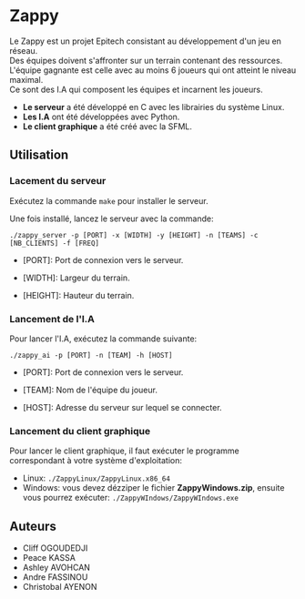# Zappy

Le Zappy est un projet Epitech consistant au développement d'un jeu en réseau.  
Des équipes doivent s'affronter sur un terrain contenant des ressources.
L'équipe gagnante est celle avec au moins 6 joueurs qui ont atteint le niveau maximal.  
Ce sont des I.A qui composent les équipes et incarnent les joueurs.

* **Le serveur** a été développé en C avec les librairies du système Linux.  
* **Les I.A** ont été développées avec Python.  
* **Le client graphique** a été créé avec la SFML.

## Utilisation

### Lacement du serveur

Exécutez la commande ```make``` pour installer le serveur.

Une fois installé, lancez le serveur avec la commande:

```
./zappy_server -p [PORT] -x [WIDTH] -y [HEIGHT] -n [TEAMS] -c [NB_CLIENTS] -f [FREQ]
```

* [PORT]: Port de connexion vers le serveur.

* [WIDTH]: Largeur du terrain.

* [HEIGHT]: Hauteur du terrain.

### Lancement de l'I.A

Pour lancer l'I.A, exécutez la commande suivante:

```
./zappy_ai -p [PORT] -n [TEAM] -h [HOST]
```

* [PORT]: Port de connexion vers le serveur.

* [TEAM]: Nom de l'équipe du joueur.

* [HOST]: Adresse du serveur sur lequel se connecter.

### Lancement du client graphique

Pour lancer le client graphique, il faut exécuter le programme correspondant à votre système d'exploitation:

* Linux: ```./ZappyLinux/ZappyLinux.x86_64```
* Windows: vous devez dézziper le fichier **ZappyWindows.zip**, ensuite vous pourrez exécuter: ```./ZappyWIndows/ZappyWIndows.exe```

## Auteurs

* Cliff OGOUDEDJI
* Peace KASSA
* Ashley AVOHCAN
* Andre FASSINOU
* Christobal AYENON
